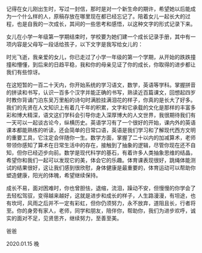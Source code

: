 记得在女儿刚出生时，写过一封信，那时是对一个新生命的期许，希望她以后能成为一个什么样的人，原稿存放在哪里现在都已经忘记了。陪着女儿一起长大的过程，也是自我的一次成长，其间的一些思考和感悟，以这种文字的形式记录下来。



女儿在小学一年级第一学期结束时，学校要为她们建一个成长记录手册，其中有一项内容是父母写一段话给孩子，以下文字是我写给女儿的：



时光飞逝，我亲爱的女儿，你已走过了小学一年级的第一个学期，从开始的跌跌撞撞和懵懂，到后来的日趋平稳，我和你的母亲见证了你的成长，你取得的进步都让我们有些惊讶。


在这短暂的一百二十天内，你开始系统的学习语文，数学，英语等学科。掌握拼音的拼读和书写，认识一百多个汉字并能正确的书写，熟读近百篇课文，回想起四岁时教你背诵门泊东吴万里船的诗句时满脸挂满泪花的样子，你真的是长大了好多。我们的先贤在人文知识上有着几千年的积累，文字和它承载的文化是那样的丰富多彩和博大精深，语文这们学科会引导你走入深厚博大的人文世界，我很期待我们有一天可以一起谈古论今，纵横历史。英语学习有了一个很好的开始，课内外的英语课本都能熟练的听读，还会简单的日常口语，英语是我们学习和了解现代西方文明的重要工具，它注定会伴随你一生。数学方面，掌握了二十以内的加减算术，老师带领你感知了算术在日常生活中的存在，接触到了抽象的逻辑，尽管你现在还不自知，但你已经迈步向前。数学是现代科学的基石，有着许多人类抽象思维的结晶，希望你和我们一起可以发现它的美，体会它的乐趣。体育课表现很好，跳绳体能测试的结果很好，这让我们感到很欣慰，身体健康是最重要的，体育运动可以帮助你塑造健康，阳光的体魄，希望继续保持。

成长不易，面对困难时，你也曾胆怯，退缩，流泪，躁动不安，但慢慢的你学会了去轻松驾驭，变得越来越好，这就是进步和成长的样子，人生路漫漫，有坦途，也有坎坷，风雨之后并不一定有彩虹，但你仍须努力，永不放弃，道阻且长，行者将至。你的身旁有家人，老师，同学和朋友，陪伴你，帮助你，我们为进步欢呼，诚实的面对不足，见贤思齐，继续努力，至善至美。

爸爸

2020.01.15 晚

                                                        
                                                                                                                 